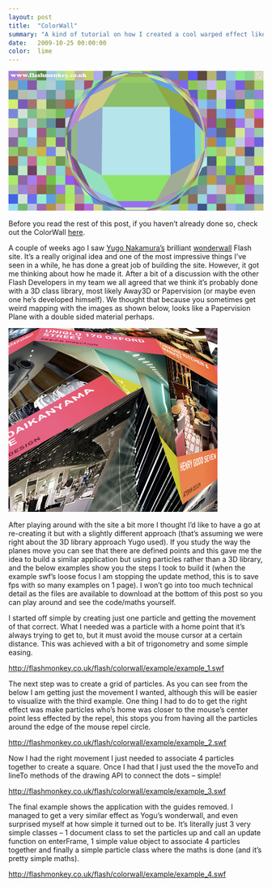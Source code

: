 ```yaml
---
layout: post
title:  "ColorWall"
summary: "A kind of tutorial on how I created a cool warped effect like the one seen on Yugo Nakamura's brilliant wonderwall site"
date:   2009-10-25 00:00:00
color:  lime
---
```


[![Screenshot of colorwall experiment](/images/colorwall/screenshot.png)](http://flashmonkey.co.uk/flash/colorwall/)

Before you read the rest of this post, if you haven’t already done so, check out the ColorWall [here](http://flashmonkey.co.uk/flash/colorwall/).

A couple of weeks ago I saw [Yugo Nakamura’s](http://yugop.com/) brilliant [wonderwall](http://wonder-wall.com/) Flash site. It’s a really original idea and one of the most impressive things I’ve seen in a while, he has done a great job of building the site. However, it got me thinking about how he made it. After a bit of a discussion with the other Flash Developers in my team we all agreed that we think it’s probably done with a 3D class library, most likely Away3D or Papervision (or maybe even one he’s developed himself). We thought that because you sometimes get weird mapping with the images as shown below, looks like a Papervision Plane with a double sided material perhaps.

![Screenshot from wonderwall site](/images/colorwall/wonderwall.jpg)

After playing around with the site a bit more I thought I’d like to have a go at re-creating it but with a slightly different approach (that’s assuming we were right about the 3D library approach Yugo used). If you study the way the planes move you can see that there are defined points and this gave me the idea to build a similar application but using particles rather than a 3D library, and the below examples show you the steps I took to build it (when the example swf’s loose focus I am stopping the update method, this is to save fps with so many examples on 1 page). I won’t go into too much technical detail as the files are available to download at the bottom of this post so you can play around and see the code/maths yourself.

I started off simple by creating just one particle and getting the movement of that correct. What I needed was a particle with a home point that it’s always trying to get to, but it must avoid the mouse cursor at a certain distance. This was achieved with a bit of trigonometry and some simple easing.

http://flashmonkey.co.uk/flash/colorwall/example/example_1.swf

The next step was to create a grid of particles. As you can see from the below I am getting just the movement I wanted, although this will be easier to visualize with the third example. One thing I had to do to get the right effect was make particles who’s home was closer to the mouse’s center point less effected by the repel, this stops you from having all the particles around the edge of the mouse repel circle.

http://flashmonkey.co.uk/flash/colorwall/example/example_2.swf

Now I had the right movement I just needed to associate 4 particles together to create a square. Once I had that I just used the the moveTo and lineTo methods of the drawing API to connect the dots – simple!

http://flashmonkey.co.uk/flash/colorwall/example/example_3.swf

The final example shows the application with the guides removed. I managed to get a very similar effect as Yogu’s wonderwall, and even surprised myself at how simple it turned out to be. It’s literally just 3 very simple classes – 1 document class to set the particles up and call an update function on enterFrame, 1 simple value object to associate 4 particles together and finally a simple particle class where the maths is done (and it’s pretty simple maths).

http://flashmonkey.co.uk/flash/colorwall/example/example_4.swf
